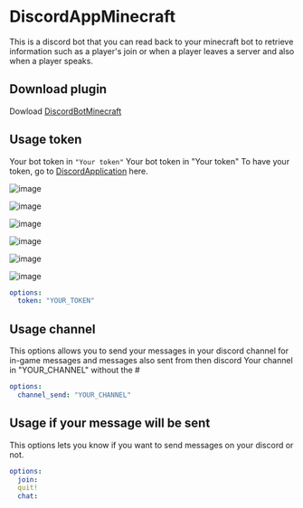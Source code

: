 # DiscordAppMinecraft

This is a discord bot that you can read back to your minecraft bot to retrieve information such as a player's join or when a player leaves a server and also when a player speaks.

## Download plugin 

Dowload [DiscordBotMinecraft](https://cdn.discordapp.com/attachments/724253623030120467/724253716416430131/DiscordAppMinecraft.jar)

## Usage token

Your bot token in ```"Your token"```
Your bot token in "Your token" To have your token, go to [DiscordApplication](https://discord.com/developers/applications) here.

![image](https://cdn.discordapp.com/attachments/723279147312611348/724207132802547712/unknown.png)

![image](https://cdn.discordapp.com/attachments/723279147312611348/724207318409019442/unknown.png)

![image](https://cdn.discordapp.com/attachments/723279147312611348/724207458167423037/unknown.png)

![image](https://cdn.discordapp.com/attachments/723279147312611348/724207824409853962/unknown.png)

![image](https://cdn.discordapp.com/attachments/723279147312611348/724207984497917952/unknown.png)

![image](https://cdn.discordapp.com/attachments/723279147312611348/724208174151893002/unknown.png)


```yml
options:
  token: "YOUR_TOKEN"
```


## Usage channel

This options allows you to send your messages in your discord channel for in-game messages and messages also sent from then discord
Your channel in "YOUR_CHANNEL" without the #

```yml
options:
  channel_send: "YOUR_CHANNEL"
```

## Usage if your message will be sent

This options lets you know if you want to send messages on your discord or not.

```yml
options:
  join:
  quit!
  chat:
```
